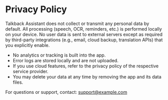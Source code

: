 # Privacy Policy

Talkback Assistant does not collect or transmit any personal data by default. All processing (speech, OCR, reminders, etc.) is performed locally on your device. No user data is sent to external servers except as required by third-party integrations (e.g., email, cloud backup, translation APIs) that you explicitly enable.

- No analytics or tracking is built into the app.
- Error logs are stored locally and are not uploaded.
- If you use cloud features, refer to the privacy policy of the respective service provider.
- You may delete your data at any time by removing the app and its data files.

For questions or support, contact: support@example.com
